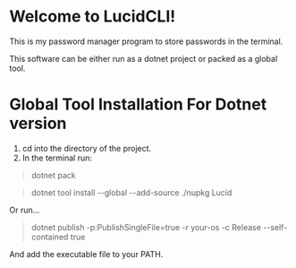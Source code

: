 # Welcome to LucidCLI!

This is my password manager program to store passwords in the terminal.

This software can be either run as a dotnet project or packed as a global tool.


# Global Tool Installation For Dotnet version

1. cd into the directory of the project.
2. In the terminal run: 
  > dotnet pack
  
  > dotnet tool install --global --add-source ./nupkg Lucid

Or run...

  > dotnet publish -p:PublishSingleFile=true -r your-os -c Release --self-contained true

And add the executable file to your PATH.
